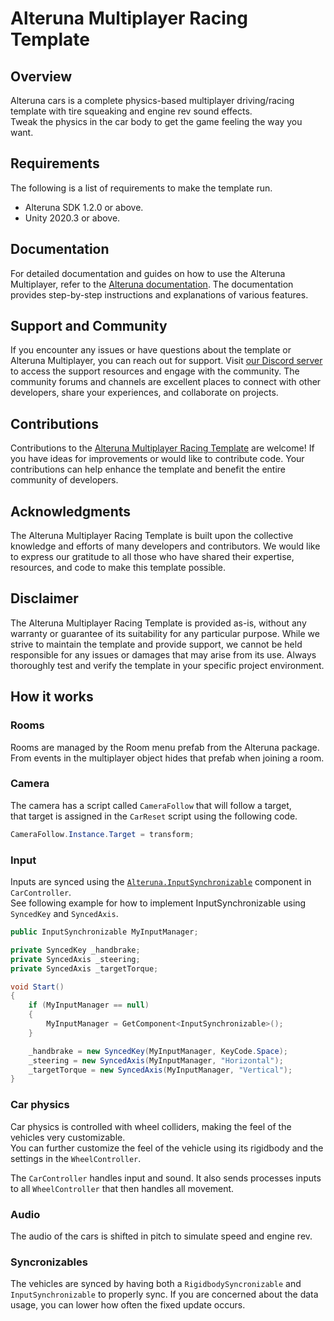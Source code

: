 # Alteruna Multiplayer Racing Template

## Overview
Alteruna cars is a complete physics-based multiplayer driving/racing template with tire squeaking and engine rev sound effects.\
Tweak the physics in the car body to get the game feeling the way you want.

## Requirements
The following is a list of requirements to make the template run.
* Alteruna SDK 1.2.0 or above.
* Unity 2020.3 or above.

## Documentation

For detailed documentation and guides on how to use the Alteruna Multiplayer, refer to the [Alteruna documentation](https://alteruna.github.io/au-multiplayer-api-docs). The documentation provides step-by-step instructions and explanations of various features.

## Support and Community

If you encounter any issues or have questions about the template or Alteruna Multiplayer, you can reach out for support. Visit [our Discord server](https://discord.gg/QT8KTe2Hzk) to access the support resources and engage with the community. The community forums and channels are excellent places to connect with other developers, share your experiences, and collaborate on projects.

## Contributions

Contributions to the [Alteruna Multiplayer Racing Template](https://github.com/Alteruna/Multiplayer-Racing-Template) are welcome! If you have ideas for improvements or would like to contribute code. Your contributions can help enhance the template and benefit the entire community of developers.

## Acknowledgments

The Alteruna Multiplayer Racing Template is built upon the collective knowledge and efforts of many developers and contributors. We would like to express our gratitude to all those who have shared their expertise, resources, and code to make this template possible.

## Disclaimer

The Alteruna Multiplayer Racing Template is provided as-is, without any warranty or guarantee of its suitability for any particular purpose. While we strive to maintain the template and provide support, we cannot be held responsible for any issues or damages that may arise from its use. Always thoroughly test and verify the template in your specific project environment.

## How it works

### Rooms
Rooms are managed by the Room menu prefab from the Alteruna package.\
From events in the multiplayer object hides that prefab when joining a room.

### Camera
The camera has a script called `CameraFollow` that will follow a target,\
that target is assigned in the `CarReset` script using the following code.
```cs
CameraFollow.Instance.Target = transform;
```

### Input
Inputs are synced using the [`Alteruna.InputSynchronizable`](https://alteruna.github.io/au-multiplayer-api-docs/html/T_Alteruna_InputSynchronizable.htm) component in `CarController`.\
See following example for how to implement InputSynchronizable using `SyncedKey` and `SyncedAxis`.
```cs
public InputSynchronizable MyInputManager;

private SyncedKey _handbrake;
private SyncedAxis _steering;
private SyncedAxis _targetTorque;

void Start()
{
	if (MyInputManager == null)
	{
		MyInputManager = GetComponent<InputSynchronizable>();
	}

	_handbrake = new SyncedKey(MyInputManager, KeyCode.Space);
	_steering = new SyncedAxis(MyInputManager, "Horizontal");
	_targetTorque = new SyncedAxis(MyInputManager, "Vertical");
}
```

### Car physics
Car physics is controlled with wheel colliders, making the feel of the vehicles very customizable.\
You can further customize the feel of the vehicle using its rigidbody and the settings in the `WheelController`.

The `CarController` handles input and sound. It also sends processes inputs to all `WheelController` that then handles all movement.

### Audio
The audio of the cars is shifted in pitch to simulate speed and engine rev.

### Syncronizables
The vehicles are synced by having both a `RigidbodySyncronizable` and `InputSynchronizable` to properly sync. If you are concerned about the data usage, you can lower how often the fixed update occurs.